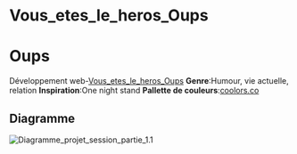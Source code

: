 # Vous_etes_le_heros_Oups
# Oups
Développement web-[Vous_etes_le_heros_Oups](https://github.com/Penelope-M/Vous_etes_le_heros_Oups/blob/main/site_interactif.html)
**Genre**:Humour, vie actuelle, relation
**Inspiration**:One night stand
**Pallette de couleurs**:[coolors.co](https://coolors.co/ffffff-ffe8d1-568ea5-68c3d4-826251)
## Diagramme
![Diagramme_projet_session_partie_1.1](projet_vous_etes_le_heros/assets/img/diagramme_projet_session_partie_1.1.jpg)
